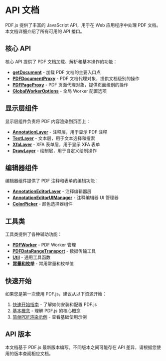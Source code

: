 # API 文档

PDF.js 提供了丰富的 JavaScript API，用于在 Web 应用程序中处理 PDF 文档。本文档详细介绍了所有可用的 API 接口。

## 核心 API

核心 API 提供了 PDF 文档加载、解析和基本操作的功能：

- **[getDocument](/api/get-document)** - 加载 PDF 文档的主要入口点
- **[PDFDocumentProxy](/api/pdf-document-proxy)** - PDF 文档代理对象，提供文档级别的操作
- **[PDFPageProxy](/api/pdf-page-proxy)** - PDF 页面代理对象，提供页面级别的操作
- **[GlobalWorkerOptions](/api/global-worker-options)** - 全局 Worker 配置选项

## 显示层组件

显示层组件负责将 PDF 内容渲染到页面上：

- **[AnnotationLayer](/api/annotation-layer)** - 注释层，用于显示 PDF 注释
- **[TextLayer](/api/text-layer)** - 文本层，用于文本选择和搜索
- **[XfaLayer](/api/xfa-layer)** - XFA 表单层，用于显示 XFA 表单
- **[DrawLayer](/api/draw-layer)** - 绘制层，用于自定义绘制操作

## 编辑器组件

编辑器组件提供了 PDF 注释和表单的编辑功能：

- **[AnnotationEditorLayer](/api/annotation-editor-layer)** - 注释编辑器层
- **[AnnotationEditorUIManager](/api/annotation-editor-ui-manager)** - 注释编辑器 UI 管理器
- **[ColorPicker](/api/color-picker)** - 颜色选择器组件

## 工具类

工具类提供了各种辅助功能：

- **[PDFWorker](/api/pdf-worker)** - PDF Worker 管理
- **[PDFDataRangeTransport](/api/pdf-data-range-transport)** - 数据传输工具
- **[Util](/api/util)** - 通用工具函数
- **[常量和枚举](/api/constants)** - 常用常量和枚举值

## 快速开始

如果您是第一次使用 PDF.js，建议从以下资源开始：

1. [快速开始指南](/guide/getting-started) - 了解如何安装和配置 PDF.js
2. [基本概念](/guide/concepts) - 理解 PDF.js 的核心概念
3. [简单PDF渲染示例](/examples/basic-rendering) - 查看基础使用示例

## API 版本

本文档基于 PDF.js 最新版本编写。不同版本之间可能存在 API 差异，请根据您使用的版本查阅相应文档。